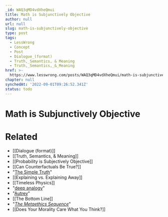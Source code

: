 ```yaml
---
_id: WAQ3qMD4vdXheQmui
title: Math is Subjunctively Objective
author: null
url: null
slug: math-is-subjunctively-objective
type: post
tags:
  - LessWrong
  - Concept
  - Post
  - Dialogue_(format)
  - Truth,_Semantics, & Meaning
  - Truth,_Semantics,_&_Meaning
href: >-
  https://www.lesswrong.com/posts/WAQ3qMD4vdXheQmui/math-is-subjunctively-objective
chapter: null
synchedAt: '2022-09-01T09:26:52.341Z'
status: todo
---
```


# Math is Subjunctively Objective


# Related

- [[Dialogue (format)]]
- [[Truth, Semantics, & Meaning]]
- [[Probability is Subjectively Objective]]
- [[Can Counterfactuals Be True?]]
- "[The Simple Truth](http://yudkowsky.net/bayes/truth.html)"
- [[Explaining vs. Explaining Away]]
- [[Timeless Physics]]
- "[deep analogy](/lw/rj/surface_analogies_and_deep_causes/)"
- "[Autrey](http://yudkowsky.net/bayes/truth.html)"
- [[The Bottom Line]]
- "[_The Metaethics Sequence_](http://wiki.lesswrong.com/wiki/Metaethics_sequence)"
- [[Does Your Morality Care What You Think?]]